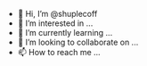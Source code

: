 - 👋 Hi, I’m @shuplecoff
- 👀 I’m interested in ...
- 🌱 I’m currently learning ...
- 💞️ I’m looking to collaborate on ...
- 📫 How to reach me ...

<!---
shuplecoff/shuplecoff is a ✨ special ✨ repository because its `README.md` (this file) appears on your GitHub profile.
You can click the Preview link to take a look at your changes.
--->
